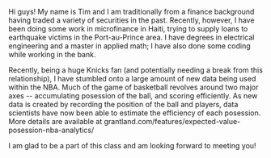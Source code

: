 Hi guys! My name is Tim and I am traditionally from a finance background having traded a variety of securities in the past. Recently, however, I have been doing some work in microfinance in Haiti, trying to supply loans to earthquake victims in the Port-au-Prince area. I have degrees in electrical engineering and a master in applied math; I have also done some coding while working in the bank.

Recently, being a huge Knicks fan (and potentially needing a break from this relationship), I have stumbled onto a large amount of new data being used within the NBA. Much of the game of basketball revolves around two major axes -- accumulating posession of the ball, and scoring efficiently. As new data is created by recording the position of the ball and players, data scientists have now been able to estimate the efficiency of each posession. More details are available at grantland.com/features/expected-value-posession-nba-analytics/

I am glad to be a part of this class and am looking forward to meeting you!
